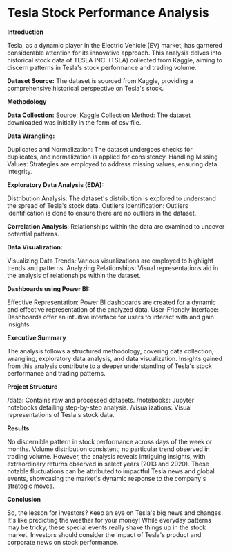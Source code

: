 # Tesla Stock Performance Analysis

**Introduction**

Tesla, as a dynamic player in the Electric Vehicle (EV) market, has garnered considerable attention for its innovative approach. This analysis delves into historical stock data of TESLA INC. (TSLA) collected from Kaggle, aiming to discern patterns in Tesla's stock performance and trading volume.

**Dataset Source:** The dataset is sourced from Kaggle, providing a comprehensive historical perspective on Tesla's stock.

**Methodology**

**Data Collection:**
Source: Kaggle
Collection Method: The dataset downloaded was initially in the form of csv file.  

**Data Wrangling:**

Duplicates and Normalization: The dataset undergoes checks for duplicates, and normalization is applied for consistency.
Handling Missing Values: Strategies are employed to address missing values, ensuring data integrity.

**Exploratory Data Analysis (EDA):**

Distribution Analysis: The dataset's distribution is explored to understand the spread of Tesla's stock data.
Outliers Identification: Outliers identification is done to ensure there are no outliers in the dataset. 

**Correlation Analysis**: Relationships within the data are examined to uncover potential patterns.

**Data Visualization:**

Visualizing Data Trends: Various visualizations are employed to highlight trends and patterns.
Analyzing Relationships: Visual representations aid in the analysis of relationships within the dataset.

**Dashboards using Power BI:**

Effective Representation: Power BI dashboards are created for a dynamic and effective representation of the analyzed data.
User-Friendly Interface: Dashboards offer an intuitive interface for users to interact with and gain insights.

**Executive Summary**

The analysis follows a structured methodology, covering data collection, wrangling, exploratory data analysis, and data visualization. Insights gained from this analysis contribute to a deeper understanding of Tesla's stock performance and trading patterns.

**Project Structure**

/data: Contains raw and processed datasets.
/notebooks: Jupyter notebooks detailing step-by-step analysis.
/visualizations: Visual representations of Tesla's stock data.

**Results**

No discernible pattern in stock performance across days of the week or months.
Volume distribution consistent; no particular trend observed in trading volume.
However, the analysis reveals intriguing insights, with extraordinary returns observed in select years (2013 and 2020). These notable fluctuations can be attributed to impactful Tesla news and global events, showcasing the market's dynamic response to the company's strategic moves.

**Conclusion**

So, the lesson for investors? Keep an eye on Tesla's big news and changes. It's like predicting the weather for your money!  While everyday patterns may be tricky, these special events really shake things up in the stock market.
 Investors should consider the impact of Tesla's product and corporate news on stock performance.

